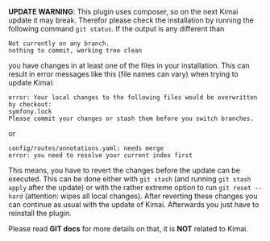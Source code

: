 **UPDATE WARNING**: This plugin uses composer, so on the next Kimai update it may break.
Therefor please check the installation by running the following command ```git status```. If the output is any different than 
```
Not currently on any branch.
nothing to commit, working tree clean
```
you have changes in at least one of the files in your installation.
This can result in error messages like this (file names can vary) when trying to update Kimai:
```
error: Your local changes to the following files would be overwritten by checkout:
symfony.lock
Please commit your changes or stash them before you switch branches.
```
or 
```
config/routes/annotations.yaml: needs merge
error: you need to resolve your current index first
```
This means, you have to revert the changes before the update can be executed. This can be done either with ```git stash``` (and running ```git stash apply``` after the update) or with the rather extreme option to run ```git reset --hard``` (attention: wipes all local changes). After reverting these changes you can continue as usual with the update of Kimai. Afterwards you just have to reinstall the plugin.

Please read **GIT docs** for more details on that, it is **NOT** related to Kimai.